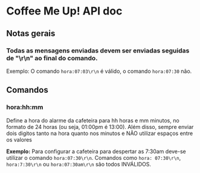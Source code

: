 # Coffee Me Up! API doc

## Notas gerais

### Todas as mensagens enviadas devem ser enviadas seguidas de "\r\n" ao final do comando.

  Exemplo: O comando ```hora:07:03\r\n``` é válido, o comando ```hora:07:30``` não.

## Comandos

### hora:hh:mm

  Define a hora do alarme da cafeteira para hh horas e mm minutos, no formato de 24 horas
  (ou seja, 01:00pm é 13:00). Além disso, sempre enviar dois digitos tanto na hora quanto
  nos minutos e NÃO utilizar espaços entre os valores

  **Exemplo:** Para configurar a cafeteira para despertar as 7:30am deve-se utilizar o
  comando ```hora:07:30\r\n```. Comandos como ```hora: 07:30\r\n```, ```hora:7:30\r\n``` ou
  ```hora:07:30am\r\n``` são todos INVÁLIDOS.
